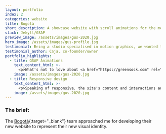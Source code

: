 ```yaml
---
layout: portfolio
index: 2
categories: website
title: Bogotá
short_description: A showcase website with scroll animations for the media agency 
stack: Jekyll/GSAP
preview_image: /assets/images/gus-2020.jpg
hero_image: /assets/images/gus-profile.jpg
testimonial: Being a studio specialised in motion graphics, we wanted to add some dynamism to our site. Gus helped us <strong>implement the scroll animations just as requested</strong> and more importantly, on schedule! We'll be upgrading our site with more features soon, and Gus will be <strong>the</strong> man to handle that!
testimonial_author: Caja, co-founder/owner
portfolio_highlights:
  - title: GSAP Animations
    text_content_html: >-
      <p>What's not to love about <a href="https://greensock.com" rel="noreferrer">Green Sock</a> and their JavaScript animation library? We can accomplish so much with it: scrub animations that react to scroll events, all responsive to multiple screen sizes.</p>
    image: /assets/images/gus-2020.jpg  
  - title: Responsive design
    text_content_html: >-
      <p>Speaking of responsive, the site's content and interactions adapt to multiple screen sizes, from extra small devices to large monitors. Oh, and did I mention it is cross-browser compatible?</p>
    image: /assets/images/gus-2020.jpg  
---
```

### The brief:

The [Bogotá](https://somosbogota.tv){:target="_blank"} team approached me for developing their new website to represent their new visual identity.